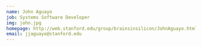 ```yaml
---
name: John Aguayo
job: Systems Software Developer
img: john.jpg
homepage: http://web.stanford.edu/group/brainsinsilicon/JohnAguayo.html
email: jjaguayo@stanford.edu
---
```

